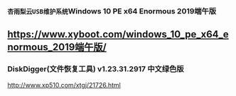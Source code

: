 ### `杏雨梨云USB维护系统`Windows 10 PE x64 Enormous 2019端午版
https://www.xyboot.com/windows_10_pe_x64_enormous_2019端午版/
---
### DiskDigger(文件恢复工具) v1.23.31.2917 中文绿色版
http://www.xp510.com/xtgj/21726.html
